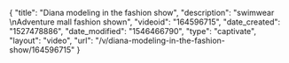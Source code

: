 {
    "title": "Diana modeling in the fashion show",
    "description": "swimwear \nAdventure mall fashion shown",
    "videoid": "164596715",
    "date_created": "1527478886",
    "date_modified": "1546466790",
    "type": "captivate",
    "layout": "video",
    "url": "\/v\/diana-modeling-in-the-fashion-show\/164596715"
}